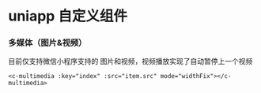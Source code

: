 # uniapp 自定义组件

### 多媒体（图片&视频）

目前仅支持微信小程序支持的 图片和视频，视频播放实现了自动暂停上一个视频

```vue
<c-multimedia :key="index" :src="item.src" mode="widthFix"></c-multimedia>
```

